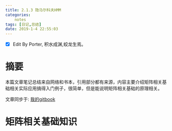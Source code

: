 ```yaml
---
title: 2.1.3 隐马尔科夫HMM
categories:      
    notes    
tags: [日记,总结]
date: 2019-1-4 22:55:03
---
```


- [x] Edit By Porter, 积水成渊,蛟龙生焉。

# 摘要

本篇文章笔记总结来自网络和书本，引用部分都有来源，内容主要介绍矩阵相关基础相关实际应用搞得入门例子，很简单，但是能说明矩阵相关基础的原理相关。

文章同步于: [我的gitbook](https://porter.gitbook.io/)

<!-- more -->

# 矩阵相关基础知识




